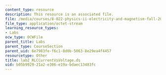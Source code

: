 ```yaml
---
content_type: resource
description: This resource is an associated file.
file: /media/courses/8-022-physics-ii-electricity-and-magnetism-fall-2004/b05b992921a2e306e19abdaec13483fc_lab2_RLCCurrentVsVoltage.ds
file_type: application/octet-stream
learning_resource_types:
- Labs
ocw_type: OCWFile
parent_title: Labs
parent_type: CourseSection
parent_uid: 6e7983fe-f6c1-8d0b-5063-8e29ea4f4457
resourcetype: Other
title: lab2_RLCCurrentVsVoltage.ds
uid: b05b9929-21a2-e306-e19a-bdaec13483fc
---
```

